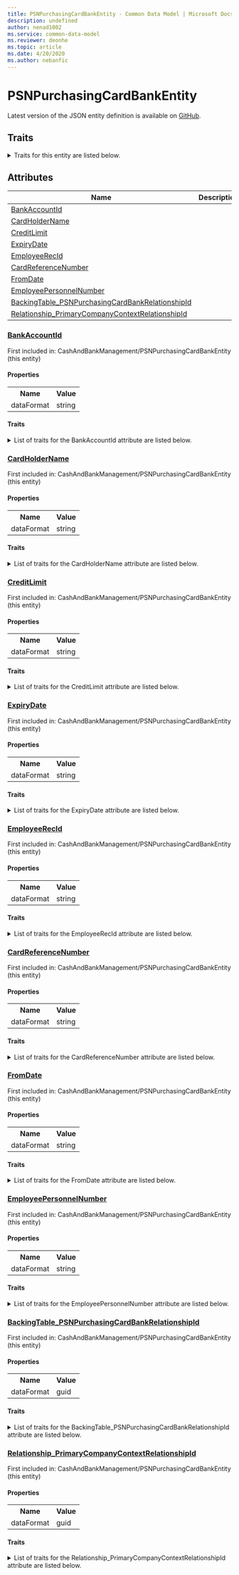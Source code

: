 ```yaml
---
title: PSNPurchasingCardBankEntity - Common Data Model | Microsoft Docs
description: undefined
author: nenad1002
ms.service: common-data-model
ms.reviewer: deonhe
ms.topic: article
ms.date: 4/20/2020
ms.author: nebanfic
---
```


# PSNPurchasingCardBankEntity

  
 Latest version of the JSON entity definition is available on <a href="https://github.com/Microsoft/CDM/tree/master/schemaDocuments/core/operationsCommon/Entities/Finance/CashAndBankManagement/PSNPurchasingCardBankEntity.cdm.json" target="_blank">GitHub</a>.  

## Traits

<details>
<summary>Traits for this entity are listed below.  
</summary>

**is.CDM.entityVersion**  
  <table><tr><th>Parameter</th><th>Value</th><th>Data type</th><th>Explanation</th></tr><tr><td>versionNumber</td><td>"1.0.0"</td><td>string</td><td>semantic version number of the entity</td></tr></table>

**is.application.releaseVersion**  
  <table><tr><th>Parameter</th><th>Value</th><th>Data type</th><th>Explanation</th></tr><tr><td>releaseVersion</td><td>"10.0.13.0"</td><td>string</td><td>semantic version number of the application introducing this entity</td></tr></table>

</details>

## Attributes

|Name|Description|First Included in Instance|
|---|---|---|
|[BankAccountId](#BankAccountId)||<a href="PSNPurchasingCardBankEntity.md" target="_blank">CashAndBankManagement/PSNPurchasingCardBankEntity</a>|
|[CardHolderName](#CardHolderName)||<a href="PSNPurchasingCardBankEntity.md" target="_blank">CashAndBankManagement/PSNPurchasingCardBankEntity</a>|
|[CreditLimit](#CreditLimit)||<a href="PSNPurchasingCardBankEntity.md" target="_blank">CashAndBankManagement/PSNPurchasingCardBankEntity</a>|
|[ExpiryDate](#ExpiryDate)||<a href="PSNPurchasingCardBankEntity.md" target="_blank">CashAndBankManagement/PSNPurchasingCardBankEntity</a>|
|[EmployeeRecId](#EmployeeRecId)||<a href="PSNPurchasingCardBankEntity.md" target="_blank">CashAndBankManagement/PSNPurchasingCardBankEntity</a>|
|[CardReferenceNumber](#CardReferenceNumber)||<a href="PSNPurchasingCardBankEntity.md" target="_blank">CashAndBankManagement/PSNPurchasingCardBankEntity</a>|
|[FromDate](#FromDate)||<a href="PSNPurchasingCardBankEntity.md" target="_blank">CashAndBankManagement/PSNPurchasingCardBankEntity</a>|
|[EmployeePersonnelNumber](#EmployeePersonnelNumber)||<a href="PSNPurchasingCardBankEntity.md" target="_blank">CashAndBankManagement/PSNPurchasingCardBankEntity</a>|
|[BackingTable_PSNPurchasingCardBankRelationshipId](#BackingTable_PSNPurchasingCardBankRelationshipId)||<a href="PSNPurchasingCardBankEntity.md" target="_blank">CashAndBankManagement/PSNPurchasingCardBankEntity</a>|
|[Relationship_PrimaryCompanyContextRelationshipId](#Relationship_PrimaryCompanyContextRelationshipId)||<a href="PSNPurchasingCardBankEntity.md" target="_blank">CashAndBankManagement/PSNPurchasingCardBankEntity</a>|

### <a href=#BankAccountId name="BankAccountId">BankAccountId</a>

First included in: CashAndBankManagement/PSNPurchasingCardBankEntity (this entity)  

#### Properties

<table><tr><th>Name</th><th>Value</th></tr><tr><td>dataFormat</td><td>string</td></tr></table>

#### Traits

<details>
<summary>List of traits for the BankAccountId attribute are listed below.</summary>

**is.dataFormat.character**  
**is.dataFormat.big**  
**is.dataFormat.array**  
**is.dataFormat.character**  
**is.dataFormat.array**  
</details>

### <a href=#CardHolderName name="CardHolderName">CardHolderName</a>

First included in: CashAndBankManagement/PSNPurchasingCardBankEntity (this entity)  

#### Properties

<table><tr><th>Name</th><th>Value</th></tr><tr><td>dataFormat</td><td>string</td></tr></table>

#### Traits

<details>
<summary>List of traits for the CardHolderName attribute are listed below.</summary>

**is.dataFormat.character**  
**is.dataFormat.big**  
**is.dataFormat.array**  
**is.dataFormat.character**  
**is.dataFormat.array**  
</details>

### <a href=#CreditLimit name="CreditLimit">CreditLimit</a>

First included in: CashAndBankManagement/PSNPurchasingCardBankEntity (this entity)  

#### Properties

<table><tr><th>Name</th><th>Value</th></tr><tr><td>dataFormat</td><td>string</td></tr></table>

#### Traits

<details>
<summary>List of traits for the CreditLimit attribute are listed below.</summary>

**is.dataFormat.character**  
**is.dataFormat.big**  
**is.dataFormat.array**  
**is.dataFormat.character**  
**is.dataFormat.array**  
</details>

### <a href=#ExpiryDate name="ExpiryDate">ExpiryDate</a>

First included in: CashAndBankManagement/PSNPurchasingCardBankEntity (this entity)  

#### Properties

<table><tr><th>Name</th><th>Value</th></tr><tr><td>dataFormat</td><td>string</td></tr></table>

#### Traits

<details>
<summary>List of traits for the ExpiryDate attribute are listed below.</summary>

**is.dataFormat.character**  
**is.dataFormat.big**  
**is.dataFormat.array**  
**is.dataFormat.character**  
**is.dataFormat.array**  
</details>

### <a href=#EmployeeRecId name="EmployeeRecId">EmployeeRecId</a>

First included in: CashAndBankManagement/PSNPurchasingCardBankEntity (this entity)  

#### Properties

<table><tr><th>Name</th><th>Value</th></tr><tr><td>dataFormat</td><td>string</td></tr></table>

#### Traits

<details>
<summary>List of traits for the EmployeeRecId attribute are listed below.</summary>

**is.dataFormat.character**  
**is.dataFormat.big**  
**is.dataFormat.array**  
**is.dataFormat.character**  
**is.dataFormat.array**  
</details>

### <a href=#CardReferenceNumber name="CardReferenceNumber">CardReferenceNumber</a>

First included in: CashAndBankManagement/PSNPurchasingCardBankEntity (this entity)  

#### Properties

<table><tr><th>Name</th><th>Value</th></tr><tr><td>dataFormat</td><td>string</td></tr></table>

#### Traits

<details>
<summary>List of traits for the CardReferenceNumber attribute are listed below.</summary>

**is.dataFormat.character**  
**is.dataFormat.big**  
**is.dataFormat.array**  
**is.dataFormat.character**  
**is.dataFormat.array**  
</details>

### <a href=#FromDate name="FromDate">FromDate</a>

First included in: CashAndBankManagement/PSNPurchasingCardBankEntity (this entity)  

#### Properties

<table><tr><th>Name</th><th>Value</th></tr><tr><td>dataFormat</td><td>string</td></tr></table>

#### Traits

<details>
<summary>List of traits for the FromDate attribute are listed below.</summary>

**is.dataFormat.character**  
**is.dataFormat.big**  
**is.dataFormat.array**  
**is.dataFormat.character**  
**is.dataFormat.array**  
</details>

### <a href=#EmployeePersonnelNumber name="EmployeePersonnelNumber">EmployeePersonnelNumber</a>

First included in: CashAndBankManagement/PSNPurchasingCardBankEntity (this entity)  

#### Properties

<table><tr><th>Name</th><th>Value</th></tr><tr><td>dataFormat</td><td>string</td></tr></table>

#### Traits

<details>
<summary>List of traits for the EmployeePersonnelNumber attribute are listed below.</summary>

**is.dataFormat.character**  
**is.dataFormat.big**  
**is.dataFormat.array**  
**is.dataFormat.character**  
**is.dataFormat.array**  
</details>

### <a href=#BackingTable_PSNPurchasingCardBankRelationshipId name="BackingTable_PSNPurchasingCardBankRelationshipId">BackingTable_PSNPurchasingCardBankRelationshipId</a>

First included in: CashAndBankManagement/PSNPurchasingCardBankEntity (this entity)  

#### Properties

<table><tr><th>Name</th><th>Value</th></tr><tr><td>dataFormat</td><td>guid</td></tr></table>

#### Traits

<details>
<summary>List of traits for the BackingTable_PSNPurchasingCardBankRelationshipId attribute are listed below.</summary>

**is.dataFormat.character**  
**is.dataFormat.big**  
**is.dataFormat.array**  
**is.dataFormat.guid**  
**means.identity.entityId**  
**is.linkedEntity.identifier**  
Marks the attribute(s) that hold foreign key references to a linked (used as an attribute) entity. This attribute is added to the resolved entity to enumerate the referenced entities.  <table><tr><th>Parameter</th><th>Value</th><th>Data type</th><th>Explanation</th></tr><tr><td>entityReferences</td><td><table><tr><th>entityReference</th><th>attributeReference</th></tr><tr><td><a href="../../../Tables/Finance/PublicSector/Group/PSNPurchasingCardBank.md" target="_blank">/core/operationsCommon/Tables/Finance/PublicSector/Group/PSNPurchasingCardBank.cdm.json/PSNPurchasingCardBank</a></td><td><a href="../../../Tables/Finance/PublicSector/Group/PSNPurchasingCardBank.md#RecId" target="_blank">RecId</a></td></tr></table></td><td>entity</td><td>a reference to the constant entity holding the list of entity references</td></tr></table>

**is.dataFormat.guid**  
**is.dataFormat.character**  
**is.dataFormat.array**  
</details>

### <a href=#Relationship_PrimaryCompanyContextRelationshipId name="Relationship_PrimaryCompanyContextRelationshipId">Relationship_PrimaryCompanyContextRelationshipId</a>

First included in: CashAndBankManagement/PSNPurchasingCardBankEntity (this entity)  

#### Properties

<table><tr><th>Name</th><th>Value</th></tr><tr><td>dataFormat</td><td>guid</td></tr></table>

#### Traits

<details>
<summary>List of traits for the Relationship_PrimaryCompanyContextRelationshipId attribute are listed below.</summary>

**is.dataFormat.character**  
**is.dataFormat.big**  
**is.dataFormat.array**  
**is.dataFormat.guid**  
**means.identity.entityId**  
**is.linkedEntity.identifier**  
Marks the attribute(s) that hold foreign key references to a linked (used as an attribute) entity. This attribute is added to the resolved entity to enumerate the referenced entities.  <table><tr><th>Parameter</th><th>Value</th><th>Data type</th><th>Explanation</th></tr><tr><td>entityReferences</td><td><table><tr><th>entityReference</th><th>attributeReference</th></tr><tr><td><a href="../../../Tables/Finance/Ledger/Main/CompanyInfo.md" target="_blank">/core/operationsCommon/Tables/Finance/Ledger/Main/CompanyInfo.cdm.json/CompanyInfo</a></td><td><a href="../../../Tables/Finance/Ledger/Main/CompanyInfo.md#RecId" target="_blank">RecId</a></td></tr></table></td><td>entity</td><td>a reference to the constant entity holding the list of entity references</td></tr></table>

**is.dataFormat.guid**  
**is.dataFormat.character**  
**is.dataFormat.array**  
</details>
